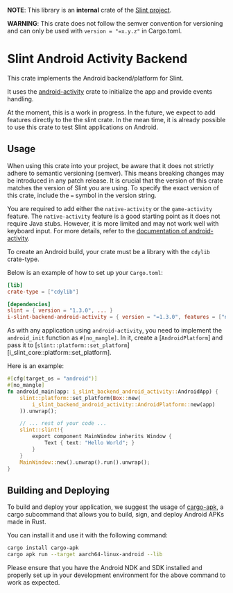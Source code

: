 <!-- Copyright © SixtyFPS GmbH <info@slint.dev> ; SPDX-License-Identifier: GPL-3.0-only OR LicenseRef-Slint-Royalty-free-1.1 OR LicenseRef-Slint-commercial -->
**NOTE**: This library is an **internal** crate of the [Slint project](https://slint.dev).

**WARNING**: This crate does not follow the semver convention for versioning and can
only be used with `version = "=x.y.z"` in Cargo.toml.

# Slint Android Activity Backend

This crate implements the Android backend/platform for Slint.

It uses the [android-activity](https://github.com/rust-mobile/android-activity) crate
to initialize the app and provide events handling.

At the moment, this is a work in progress. In the future, we expect to add features directly to the the slint crate.
In the mean time, it is already possible to use this crate to test Slint applications on Android.

## Usage

When using this crate into your project, be aware that it does not strictly adhere to semantic versioning (semver).
This means breaking changes may be introduced in any patch release.
It is crucial that the version of this crate matches the version of Slint you are using.
To specify the exact version of this crate, include the `=` symbol in the version string.

You are required to add either the `native-activity` or the `game-activity` feature.
The `native-activity` feature is a good starting point as it does not require Java stubs.
However, it is more limited and may not work well with keyboard input.
For more details, refer to the [documentation of android-activity](https://github.com/rust-mobile/android-activity#should-i-use-nativeactivity-or-gameactivity).

To create an Android build, your crate must be a library with the `cdylib` crate-type.

Below is an example of how to set up your `Cargo.toml`:

```toml
[lib]
crate-type = ["cdylib"]

[dependencies]
slint = { version = "1.3.0", ... }
i-slint-backend-android-activity = { version = "=1.3.0", features = ["native-activity"] }
```

As with any application using `android-activity`, you need to implement the `android_init` function as `#[no_mangle]`.
In it, create a [`AndroidPlatform`] and pass it to [`slint::platform::set_platform`][i_slint_core::platform::set_platform].

Here is an example:

```rust
#[cfg(target_os = "android")]
#[no_mangle]
fn android_main(app: i_slint_backend_android_activity::AndroidApp) {
    slint::platform::set_platform(Box::new(
        i_slint_backend_android_activity::AndroidPlatform::new(app)
    )).unwrap();

    // ... rest of your code ...
    slint::slint!{
        export component MainWindow inherits Window {
            Text { text: "Hello World"; }
        }
    }
    MainWindow::new().unwrap().run().unwrap();
}
```

## Building and Deploying

To build and deploy your application, we suggest the usage of [cargo-apk](https://github.com/rust-mobile/cargo-apk),
a cargo subcommand that allows you to build, sign, and deploy Android APKs made in Rust.

You can install it and use it with the following command:

```sh
cargo install cargo-apk
cargo apk run --target aarch64-linux-android --lib
```

Please ensure that you have the Android NDK and SDK installed and properly set up in your development environment for the above command to work as expected.
